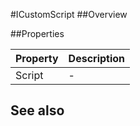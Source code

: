 #ICustomScript
##Overview



##Properties
<table class="table table-condensed table-bordered">
    <thead>
<tr>
<th>Property</th>
<th>Description</th>
</tr>
</thead>
<tbody>
<tr><td>Script</td><td> - </td></tr>
</tbody></table>



## See also

